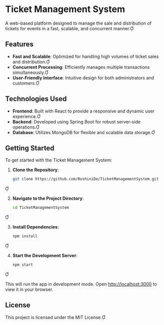 # Ticket Management System

A web-based platform designed to manage the sale and distribution of tickets for events in a fast, scalable, and concurrent manner.

## Features

- **Fast and Scalable**: Optimized for handling high volumes of ticket sales and distribution.
- **Concurrent Processing**: Efficiently manages multiple transactions simultaneously.
- **User-Friendly Interface**: Intuitive design for both administrators and customers.

## Technologies Used

- **Frontend**: Built with React to provide a responsive and dynamic user experience.
- **Backend**: Developed using Spring Boot for robust server-side operations.
- **Database**: Utilizes MongoDB for flexible and scalable data storage.

## Getting Started

To get started with the Ticket Management System:

1. **Clone the Repository**:

   ```bash
   git clone https://github.com/RoshiniDe/TicketManagementSystem.git
   ```


2. **Navigate to the Project Directory**:

   ```bash
   cd TicketManagementSystem
   ```


3. **Install Dependencies**:

   ```bash
   npm install
   ```


4. **Start the Development Server**:

   ```bash
   npm start
   ```


   This will run the app in development mode. Open [http://localhost:3000](http://localhost:3000) to view it in your browser.

## License

This project is licensed under the MIT License. 
